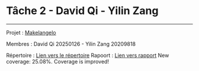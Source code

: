 # Tâche 2 - David Qi - Yilin Zang

******

Projet : [Makelangelo](https://github.com/umontreal-diro/Makelangelo-software)

Membres : David Qi 20250126 - Yilin Zang 20209818

Répertoire : [Lien vers le répertoire](https://github.com/ansis10/Makelangelo-software)
Rapoort : [Lien vers rapport](https://github.com/ansis10/Makelangelo-software/blob/master/3913_tache2_rapport.pdf)
New coverage: 25.08%. Coverage is improved!
